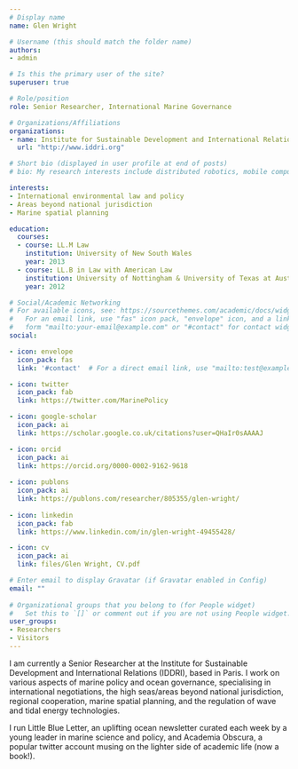```yaml
---
# Display name
name: Glen Wright

# Username (this should match the folder name)
authors:
- admin

# Is this the primary user of the site?
superuser: true

# Role/position
role: Senior Researcher, International Marine Governance

# Organizations/Affiliations
organizations:
- name: Institute for Sustainable Development and International Relations (IDDRI)
  url: "http://www.iddri.org"

# Short bio (displayed in user profile at end of posts)
# bio: My research interests include distributed robotics, mobile computing and programmable matter.

interests:
- International environmental law and policy
- Areas beyond national jurisdiction
- Marine spatial planning

education:
  courses:
  - course: LL.M Law
    institution: University of New South Wales
    year: 2013
  - course: LL.B in Law with American Law
    institution: University of Nottingham & University of Texas at Austin
    year: 2012

# Social/Academic Networking
# For available icons, see: https://sourcethemes.com/academic/docs/widgets/#icons
#   For an email link, use "fas" icon pack, "envelope" icon, and a link in the
#   form "mailto:your-email@example.com" or "#contact" for contact widget.
social:

- icon: envelope
  icon_pack: fas
  link: '#contact'  # For a direct email link, use "mailto:test@example.org".

- icon: twitter
  icon_pack: fab
  link: https://twitter.com/MarinePolicy

- icon: google-scholar
  icon_pack: ai
  link: https://scholar.google.co.uk/citations?user=QHaIr0sAAAAJ

- icon: orcid
  icon_pack: ai
  link: https://orcid.org/0000-0002-9162-9618
  
- icon: publons
  icon_pack: ai
  link: https://publons.com/researcher/805355/glen-wright/
 
- icon: linkedin
  icon_pack: fab
  link: https://www.linkedin.com/in/glen-wright-49455428/

- icon: cv
  icon_pack: ai
  link: files/Glen Wright, CV.pdf

# Enter email to display Gravatar (if Gravatar enabled in Config)
email: ""
  
# Organizational groups that you belong to (for People widget)
#   Set this to `[]` or comment out if you are not using People widget.  
user_groups:
- Researchers
- Visitors
---
```


I am currently a Senior Researcher at the Institute for Sustainable Development and International Relations (IDDRI), based in Paris. I work on various aspects of marine policy and ocean governance, specialising in international negotiations, the high seas/areas beyond national jurisdiction, regional cooperation, marine spatial planning, and the regulation of wave and tidal energy technologies.

I run Little Blue Letter, an uplifting ocean newsletter curated each week by a young leader in marine science and policy, and Academia Obscura, a popular twitter account musing on the lighter side of academic life (now a book!).
